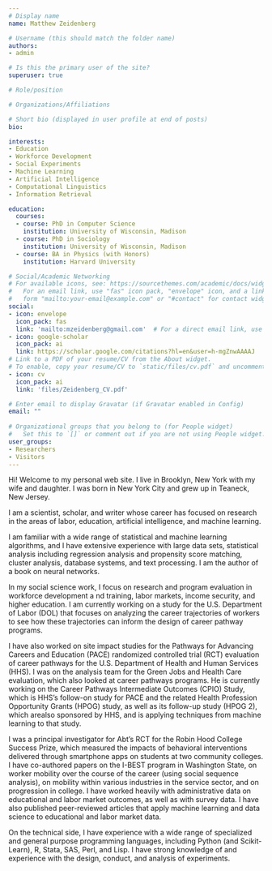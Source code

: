 ```yaml
---
# Display name
name: Matthew Zeidenberg

# Username (this should match the folder name)
authors:
- admin

# Is this the primary user of the site?
superuser: true

# Role/position

# Organizations/Affiliations

# Short bio (displayed in user profile at end of posts)
bio: 

interests:
- Education 
- Workforce Development 
- Social Experiments
- Machine Learning
- Artificial Intelligence
- Computational Linguistics
- Information Retrieval

education:
  courses:
  - course: PhD in Computer Science
    institution: University of Wisconsin, Madison
  - course: PhD in Sociology
    institution: University of Wisconsin, Madison
  - course: BA in Physics (with Honors)
    institution: Harvard University 

# Social/Academic Networking
# For available icons, see: https://sourcethemes.com/academic/docs/widgets/#icons
#   For an email link, use "fas" icon pack, "envelope" icon, and a link in the
#   form "mailto:your-email@example.com" or "#contact" for contact widget.
social:
- icon: envelope
  icon_pack: fas
  link: 'mailto:mzeidenberg@gmail.com'  # For a direct email link, use "mailto:test@example.org".
- icon: google-scholar
  icon_pack: ai
  link: https://scholar.google.com/citations?hl=en&user=h-mgZnwAAAAJ
# Link to a PDF of your resume/CV from the About widget.
# To enable, copy your resume/CV to `static/files/cv.pdf` and uncomment the lines below.  
- icon: cv
  icon_pack: ai
  link: 'files/Zeidenberg_CV.pdf'

# Enter email to display Gravatar (if Gravatar enabled in Config)
email: ""
  
# Organizational groups that you belong to (for People widget)
#   Set this to `[]` or comment out if you are not using People widget.  
user_groups:
- Researchers
- Visitors
---
```


Hi! Welcome to my personal web site. 
I live in Brooklyn, New York with my wife and daughter. I was born in 
New York City and grew up in Teaneck, New Jersey.

I am a scientist, scholar, and writer whose career has focused on 
research in the areas of labor, education, artificial intelligence, and machine
learning.

I am familiar with a wide range of statistical and machine learning algorithms, 
and I have extensive experience with large data sets, statistical analysis 
including regression analysis and propensity score matching, cluster analysis,
database systems, and text processing. I am the author of a book on 
neural networks.

In my social science work, I focus on research and program evaluation in workforce development a
nd training, labor markets, income security, and higher education. I am currently working on a 
study for the U.S. Department of Labor (DOL) that focuses on analyzing the career trajectories 
of workers to see how these trajectories can inform the design of career pathway programs. 

I have also worked on site impact studies for the Pathways for Advancing Careers and Education 
(PACE) randomized controlled trial (RCT) evaluation of career pathways for the U.S. 
Department of Health and Human Services (HHS). I was on the analysis team for the Green Jobs 
and Health Care evaluation, which also looked at career pathways programs. He is 
currently working on the Career Pathways Intermediate Outcomes (CPIO) Study, 
which is HHS’s follow-on study for PACE and the related Health Profession Opportunity Grants 
(HPOG) study, as well as its follow-up study (HPOG 2), which arealso sponsored by HHS, 
and is applying techniques from machine learning to that study. 

I was a principal investigator for Abt’s RCT for the Robin Hood College Success Prize, 
which measured the impacts of behavioral interventions delivered through smartphone apps 
on students at two community colleges. I have co-authored papers on the I-BEST program in 
Washington State, on worker mobility over the course of the career 
(using social sequence analysis), on mobility within various industries 
in the service sector, and on progression in college. I have worked heavily 
with administrative data on educational and labor market outcomes, as well 
as with survey data. I have also published peer-reviewed articles that apply 
machine learning and data science to educational and labor market data.

On the technical side, I have experience with a wide range of specialized and general purpose 
programming languages, including Python (and Scikit-Learn), R, Stata, 
SAS, Perl, and Lisp. I have strong knowledge of and experience with the design, 
conduct, and analysis of experiments.

